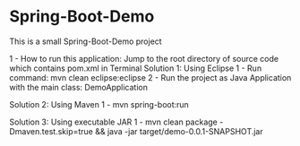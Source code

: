 # Spring-Boot-Demo
This is a small Spring-Boot-Demo project

1 - How to run this application:
Jump to the root directory of source code which contains pom.xml in Terminal
Solution 1: Using Eclipse
  1 - Run command: mvn clean eclipse:eclipse
  2 - Run the project as Java Application with the main class: DemoApplication
  
Solution 2: Using Maven
  1 - mvn spring-boot:run
  
Solution 3: Using executable JAR
  1 - mvn clean package -Dmaven.test.skip=true && java -jar target/demo-0.0.1-SNAPSHOT.jar
